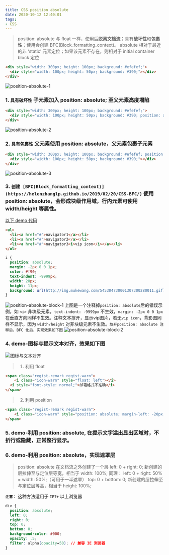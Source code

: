 ```yaml
---
title: CSS position absolute
date: 2020-10-12 12:40:01
tags:
- CSS
---
```


> position: absolute 与 float 一样，使用后**脱离文档流**；具有**破坏性**和**包裹性**；使用会创建 BFC(Block_formatting_context)。
absolute 相对于最近的非 ‘static’ 元素定位；如果该元素不存在，则相对于 initial container block 定位

```html
<div style="width: 300px; height: 100px; background: #efefef;">
  <div style="width: 100px; height: 50px; background: #390;"></div>
</div>
```
![position-absolute-1](/images/css/position-absolute-1.jpg)
<!--more-->

### 1. **`具有破坏性`** 子元素加入 position: absolute; 至父元素高度塌陷
```html
<div style="width: 300px; height: 100px; background: #efefef;">
  <div style="width: 100px; height: 50px; background: #390; position: absolute"></div>
</div>
```
![position-absolute-2](/images/css/position-absolute-2.jpg)

### 2. **`具有包裹性`** 父元素使用 position: absolute，父元素包裹子元素
```html
<div style="width: 300px; height: 100px; background: #efefef; position: absolute">
  <div style="width: 100px; height: 50px; background: #390;"></div>
</div>
```
![position-absolute-3](/images/css/position-absolute-3.jpg)

### 3. **`创建 [BFC(Block_formatting_context)](https://helenzhanglp.github.io/2019/02/20/CSS-BFC/)`** 使用 position: absolute，会形成块级作用域，行内元素可使用 width/height 等属性。
[以下 demo 代码](https://github.com/HelenZhangLP/demo/blob/master/postionAbsoluteFixedBlock/index.html)

```html
<ul>
  <li><a href="#">navigator1</a></li>
  <li><a href="#">navigator2</a></li>
  <li><a href="#">navigator3<i>vip icon</i></a></li>
</ul>
```
```css
i {
  position: absolute;
  margin: -2px 0 0 1px;
  color: #f90;
  text-indent: -9999px;
  width: 28px;
  height: 11px;
  background: url(http://img.mukewang.com/545304730001307300280011.gif) no-repeat;
}
```
![position-absolute-block-1](/images/demo/positionAbsoluteFixedBlock/position-absolute-block-1.jpg)
上图是一个注释掉`position: absolute`后的错误示例，如 `<i>` 非块级元素，`text-indent: -9999px` 不生效，`margin: -2px 0 0 1px`在垂直方向同样不生效。注释文本撑开，显示vip图片，若无`vip icon`，背影图同样不显示，因为 `width/height` 对非块级元素不生效。`放开position: absolute 注释后，BFC 化后，实现效果如下图`
![position-absolute-block-2](/images/demo/positionAbsoluteFixedBlock/position-absolute-block-2.jpg)

### 4. demo-图标与提示文本对齐，效果如下图
![图标与文本对齐](/images/css/position-absolute-4.jpg)
> 1. 利用 float

```html
<span class="regist-remark regist-warn">
	<i class="icon-warn" style="float: left"></i>
  <i style="font-style: normal;">邮箱格式不准确</i>
</span>
```

> 2. 利用 position

```html
<span class="regist-remark regist-warn">
	<i class="icon-warn" style="position: absolute; margin-left: -20px;"></i>邮箱格式不准确
</span>
```

### 5. demo-利用 position: absolute, 在提示文字溢出显出区域时，不折行或隐藏，正常整行显示。

### 6. demo-利用 position: absolute，实现遮罩层
> position: absolute 在文档流之外创建了一个层
  left: 0 + right: 0; 新创建的层拉伸至与定位层等宽，相当于 width: 100%;
  同理： left: 0 + right: 50% = width: 50%;（可用于一半遮罩）
  top: 0 + bottom: 0; 新创建的层拉伸至与定位层等高，相当于 height: 100%;

  **`注意：`** 这种方法适用于 `IE7+` 以上浏览器

```css
div {
  position: absolute;
  left: 0;
  right: 0;
  top: 0;
  bottom: 0;
  background-color: #000;
  opacity: .5;
  filter: alpha(opacity=50); // 兼容 IE 浏览器
}
```
